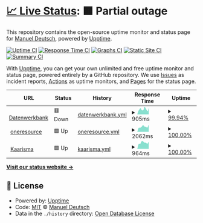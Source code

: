 # [📈 Live Status](https://manueldeutsch.github.io/upptime): <!--live status--> **🟧 Partial outage**

This repository contains the open-source uptime monitor and status page for [Manuel Deutsch](https://www.manuel-deutsch.de/?likes=github), powered by [Upptime](https://github.com/upptime/upptime).

[![Uptime CI](https://github.com/manueldeutsch/upptime/workflows/Uptime%20CI/badge.svg)](https://github.com/manueldeutsch/upptime/actions?query=workflow%3A%22Uptime+CI%22)
[![Response Time CI](https://github.com/manueldeutsch/upptime/workflows/Response%20Time%20CI/badge.svg)](https://github.com/manueldeutsch/upptime/actions?query=workflow%3A%22Response+Time+CI%22)
[![Graphs CI](https://github.com/manueldeutsch/upptime/workflows/Graphs%20CI/badge.svg)](https://github.com/manueldeutsch/upptime/actions?query=workflow%3A%22Graphs+CI%22)
[![Static Site CI](https://github.com/manueldeutsch/upptime/workflows/Static%20Site%20CI/badge.svg)](https://github.com/manueldeutsch/upptime/actions?query=workflow%3A%22Static+Site+CI%22)
[![Summary CI](https://github.com/manueldeutsch/upptime/workflows/Summary%20CI/badge.svg)](https://github.com/manueldeutsch/upptime/actions?query=workflow%3A%22Summary+CI%22)

With [Upptime](https://upptime.js.org), you can get your own unlimited and free uptime monitor and status page, powered entirely by a GitHub repository. We use [Issues](https://github.com/manueldeutsch/upptime/issues) as incident reports, [Actions](https://github.com/manueldeutsch/upptime/actions) as uptime monitors, and [Pages](https://manueldeutsch.github.io/upptime) for the status page.

<!--start: status pages-->
<!-- This summary is generated by Upptime (https://github.com/upptime/upptime) -->
<!-- Do not edit this manually, your changes will be overwritten -->
<!-- prettier-ignore -->
| URL | Status | History | Response Time | Uptime |
| --- | ------ | ------- | ------------- | ------ |
| <img alt="" src="https://icons.duckduckgo.com/ip3/www.datenwerkbank.de.ico" height="13"> [Datenwerkbank](https://www.datenwerkbank.de) | 🟥 Down | [datenwerkbank.yml](https://github.com/manueldeutsch/upptime/commits/HEAD/history/datenwerkbank.yml) | <details><summary><img alt="Response time graph" src="./graphs/datenwerkbank/response-time-week.png" height="20"> 905ms</summary><br><a href="https://manueldeutsch.github.io/upptime/history/datenwerkbank"><img alt="Response time 1675" src="https://img.shields.io/endpoint?url=https%3A%2F%2Fraw.githubusercontent.com%2Fmanueldeutsch%2Fupptime%2FHEAD%2Fapi%2Fdatenwerkbank%2Fresponse-time.json"></a><br><a href="https://manueldeutsch.github.io/upptime/history/datenwerkbank"><img alt="24-hour response time 1120" src="https://img.shields.io/endpoint?url=https%3A%2F%2Fraw.githubusercontent.com%2Fmanueldeutsch%2Fupptime%2FHEAD%2Fapi%2Fdatenwerkbank%2Fresponse-time-day.json"></a><br><a href="https://manueldeutsch.github.io/upptime/history/datenwerkbank"><img alt="7-day response time 905" src="https://img.shields.io/endpoint?url=https%3A%2F%2Fraw.githubusercontent.com%2Fmanueldeutsch%2Fupptime%2FHEAD%2Fapi%2Fdatenwerkbank%2Fresponse-time-week.json"></a><br><a href="https://manueldeutsch.github.io/upptime/history/datenwerkbank"><img alt="30-day response time 868" src="https://img.shields.io/endpoint?url=https%3A%2F%2Fraw.githubusercontent.com%2Fmanueldeutsch%2Fupptime%2FHEAD%2Fapi%2Fdatenwerkbank%2Fresponse-time-month.json"></a><br><a href="https://manueldeutsch.github.io/upptime/history/datenwerkbank"><img alt="1-year response time 1675" src="https://img.shields.io/endpoint?url=https%3A%2F%2Fraw.githubusercontent.com%2Fmanueldeutsch%2Fupptime%2FHEAD%2Fapi%2Fdatenwerkbank%2Fresponse-time-year.json"></a></details> | <details><summary><a href="https://manueldeutsch.github.io/upptime/history/datenwerkbank">99.94%</a></summary><a href="https://manueldeutsch.github.io/upptime/history/datenwerkbank"><img alt="All-time uptime 99.98%" src="https://img.shields.io/endpoint?url=https%3A%2F%2Fraw.githubusercontent.com%2Fmanueldeutsch%2Fupptime%2FHEAD%2Fapi%2Fdatenwerkbank%2Fuptime.json"></a><br><a href="https://manueldeutsch.github.io/upptime/history/datenwerkbank"><img alt="24-hour uptime 99.61%" src="https://img.shields.io/endpoint?url=https%3A%2F%2Fraw.githubusercontent.com%2Fmanueldeutsch%2Fupptime%2FHEAD%2Fapi%2Fdatenwerkbank%2Fuptime-day.json"></a><br><a href="https://manueldeutsch.github.io/upptime/history/datenwerkbank"><img alt="7-day uptime 99.94%" src="https://img.shields.io/endpoint?url=https%3A%2F%2Fraw.githubusercontent.com%2Fmanueldeutsch%2Fupptime%2FHEAD%2Fapi%2Fdatenwerkbank%2Fuptime-week.json"></a><br><a href="https://manueldeutsch.github.io/upptime/history/datenwerkbank"><img alt="30-day uptime 99.99%" src="https://img.shields.io/endpoint?url=https%3A%2F%2Fraw.githubusercontent.com%2Fmanueldeutsch%2Fupptime%2FHEAD%2Fapi%2Fdatenwerkbank%2Fuptime-month.json"></a><br><a href="https://manueldeutsch.github.io/upptime/history/datenwerkbank"><img alt="1-year uptime 99.98%" src="https://img.shields.io/endpoint?url=https%3A%2F%2Fraw.githubusercontent.com%2Fmanueldeutsch%2Fupptime%2FHEAD%2Fapi%2Fdatenwerkbank%2Fuptime-year.json"></a></details>
| <img alt="" src="https://icons.duckduckgo.com/ip3/www.oneresource.com.ico" height="13"> [oneresource](https://www.oneresource.com) | 🟩 Up | [oneresource.yml](https://github.com/manueldeutsch/upptime/commits/HEAD/history/oneresource.yml) | <details><summary><img alt="Response time graph" src="./graphs/oneresource/response-time-week.png" height="20"> 2062ms</summary><br><a href="https://manueldeutsch.github.io/upptime/history/oneresource"><img alt="Response time 1903" src="https://img.shields.io/endpoint?url=https%3A%2F%2Fraw.githubusercontent.com%2Fmanueldeutsch%2Fupptime%2FHEAD%2Fapi%2Foneresource%2Fresponse-time.json"></a><br><a href="https://manueldeutsch.github.io/upptime/history/oneresource"><img alt="24-hour response time 2750" src="https://img.shields.io/endpoint?url=https%3A%2F%2Fraw.githubusercontent.com%2Fmanueldeutsch%2Fupptime%2FHEAD%2Fapi%2Foneresource%2Fresponse-time-day.json"></a><br><a href="https://manueldeutsch.github.io/upptime/history/oneresource"><img alt="7-day response time 2062" src="https://img.shields.io/endpoint?url=https%3A%2F%2Fraw.githubusercontent.com%2Fmanueldeutsch%2Fupptime%2FHEAD%2Fapi%2Foneresource%2Fresponse-time-week.json"></a><br><a href="https://manueldeutsch.github.io/upptime/history/oneresource"><img alt="30-day response time 2094" src="https://img.shields.io/endpoint?url=https%3A%2F%2Fraw.githubusercontent.com%2Fmanueldeutsch%2Fupptime%2FHEAD%2Fapi%2Foneresource%2Fresponse-time-month.json"></a><br><a href="https://manueldeutsch.github.io/upptime/history/oneresource"><img alt="1-year response time 1903" src="https://img.shields.io/endpoint?url=https%3A%2F%2Fraw.githubusercontent.com%2Fmanueldeutsch%2Fupptime%2FHEAD%2Fapi%2Foneresource%2Fresponse-time-year.json"></a></details> | <details><summary><a href="https://manueldeutsch.github.io/upptime/history/oneresource">100.00%</a></summary><a href="https://manueldeutsch.github.io/upptime/history/oneresource"><img alt="All-time uptime 99.97%" src="https://img.shields.io/endpoint?url=https%3A%2F%2Fraw.githubusercontent.com%2Fmanueldeutsch%2Fupptime%2FHEAD%2Fapi%2Foneresource%2Fuptime.json"></a><br><a href="https://manueldeutsch.github.io/upptime/history/oneresource"><img alt="24-hour uptime 100.00%" src="https://img.shields.io/endpoint?url=https%3A%2F%2Fraw.githubusercontent.com%2Fmanueldeutsch%2Fupptime%2FHEAD%2Fapi%2Foneresource%2Fuptime-day.json"></a><br><a href="https://manueldeutsch.github.io/upptime/history/oneresource"><img alt="7-day uptime 100.00%" src="https://img.shields.io/endpoint?url=https%3A%2F%2Fraw.githubusercontent.com%2Fmanueldeutsch%2Fupptime%2FHEAD%2Fapi%2Foneresource%2Fuptime-week.json"></a><br><a href="https://manueldeutsch.github.io/upptime/history/oneresource"><img alt="30-day uptime 99.91%" src="https://img.shields.io/endpoint?url=https%3A%2F%2Fraw.githubusercontent.com%2Fmanueldeutsch%2Fupptime%2FHEAD%2Fapi%2Foneresource%2Fuptime-month.json"></a><br><a href="https://manueldeutsch.github.io/upptime/history/oneresource"><img alt="1-year uptime 99.97%" src="https://img.shields.io/endpoint?url=https%3A%2F%2Fraw.githubusercontent.com%2Fmanueldeutsch%2Fupptime%2FHEAD%2Fapi%2Foneresource%2Fuptime-year.json"></a></details>
| <img alt="" src="https://icons.duckduckgo.com/ip3/www.kaarisma.de.ico" height="13"> [Kaarisma](https://www.kaarisma.de) | 🟩 Up | [kaarisma.yml](https://github.com/manueldeutsch/upptime/commits/HEAD/history/kaarisma.yml) | <details><summary><img alt="Response time graph" src="./graphs/kaarisma/response-time-week.png" height="20"> 964ms</summary><br><a href="https://manueldeutsch.github.io/upptime/history/kaarisma"><img alt="Response time 1094" src="https://img.shields.io/endpoint?url=https%3A%2F%2Fraw.githubusercontent.com%2Fmanueldeutsch%2Fupptime%2FHEAD%2Fapi%2Fkaarisma%2Fresponse-time.json"></a><br><a href="https://manueldeutsch.github.io/upptime/history/kaarisma"><img alt="24-hour response time 1118" src="https://img.shields.io/endpoint?url=https%3A%2F%2Fraw.githubusercontent.com%2Fmanueldeutsch%2Fupptime%2FHEAD%2Fapi%2Fkaarisma%2Fresponse-time-day.json"></a><br><a href="https://manueldeutsch.github.io/upptime/history/kaarisma"><img alt="7-day response time 964" src="https://img.shields.io/endpoint?url=https%3A%2F%2Fraw.githubusercontent.com%2Fmanueldeutsch%2Fupptime%2FHEAD%2Fapi%2Fkaarisma%2Fresponse-time-week.json"></a><br><a href="https://manueldeutsch.github.io/upptime/history/kaarisma"><img alt="30-day response time 1094" src="https://img.shields.io/endpoint?url=https%3A%2F%2Fraw.githubusercontent.com%2Fmanueldeutsch%2Fupptime%2FHEAD%2Fapi%2Fkaarisma%2Fresponse-time-month.json"></a><br><a href="https://manueldeutsch.github.io/upptime/history/kaarisma"><img alt="1-year response time 1094" src="https://img.shields.io/endpoint?url=https%3A%2F%2Fraw.githubusercontent.com%2Fmanueldeutsch%2Fupptime%2FHEAD%2Fapi%2Fkaarisma%2Fresponse-time-year.json"></a></details> | <details><summary><a href="https://manueldeutsch.github.io/upptime/history/kaarisma">100.00%</a></summary><a href="https://manueldeutsch.github.io/upptime/history/kaarisma"><img alt="All-time uptime 100.00%" src="https://img.shields.io/endpoint?url=https%3A%2F%2Fraw.githubusercontent.com%2Fmanueldeutsch%2Fupptime%2FHEAD%2Fapi%2Fkaarisma%2Fuptime.json"></a><br><a href="https://manueldeutsch.github.io/upptime/history/kaarisma"><img alt="24-hour uptime 100.00%" src="https://img.shields.io/endpoint?url=https%3A%2F%2Fraw.githubusercontent.com%2Fmanueldeutsch%2Fupptime%2FHEAD%2Fapi%2Fkaarisma%2Fuptime-day.json"></a><br><a href="https://manueldeutsch.github.io/upptime/history/kaarisma"><img alt="7-day uptime 100.00%" src="https://img.shields.io/endpoint?url=https%3A%2F%2Fraw.githubusercontent.com%2Fmanueldeutsch%2Fupptime%2FHEAD%2Fapi%2Fkaarisma%2Fuptime-week.json"></a><br><a href="https://manueldeutsch.github.io/upptime/history/kaarisma"><img alt="30-day uptime 100.00%" src="https://img.shields.io/endpoint?url=https%3A%2F%2Fraw.githubusercontent.com%2Fmanueldeutsch%2Fupptime%2FHEAD%2Fapi%2Fkaarisma%2Fuptime-month.json"></a><br><a href="https://manueldeutsch.github.io/upptime/history/kaarisma"><img alt="1-year uptime 100.00%" src="https://img.shields.io/endpoint?url=https%3A%2F%2Fraw.githubusercontent.com%2Fmanueldeutsch%2Fupptime%2FHEAD%2Fapi%2Fkaarisma%2Fuptime-year.json"></a></details>

<!--end: status pages-->

[**Visit our status website →**](https://manueldeutsch.github.io/upptime)

## 📄 License

- Powered by: [Upptime](https://github.com/upptime/upptime)
- Code: [MIT](./LICENSE) © [Manuel Deutsch](https://www.manuel-deutsch.de/?likes=github)
- Data in the `./history` directory: [Open Database License](https://opendatacommons.org/licenses/odbl/1-0/)
